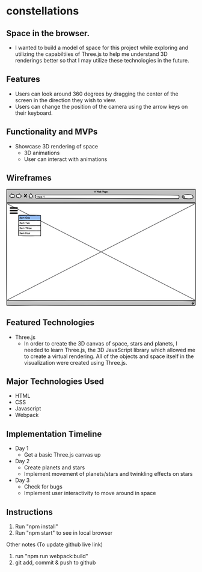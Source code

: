 # constellations
## Space in the browser.
* I wanted to build a model of space for this project while exploring and utilizing the capabiltiies of Three.js to help me understand 3D renderings better so that I may utilize these technologies in the future.

## Features
- Users can look around 360 degrees by dragging the center of the screen in the direction they wish to view.
- Users can change the position of the camera using the arrow keys on their keyboard.

## Functionality and MVPs
- Showcase 3D rendering of space
  - 3D animations
  - User can interact with animations

## Wireframes
![wireframe](./src/images/readme/wireframe.png)

## Featured Technologies
- Three.js
  - In order to create the 3D canvas of space, stars and planets, I needed to learn Three.js, the 3D JavaScript library which allowed me to create a virtual rendering. All of the objects and space itself in the visualization were created using Three.js.

## Major Technologies Used
* HTML
* CSS
* Javascript
* Webpack

## Implementation Timeline 
* Day 1
  * Get a basic Three.js canvas up
* Day 2
  * Create planets and stars
  * Implement movement of planets/stars and twinkling effects on stars
* Day 3
  * Check for bugs
  * Implement user interactivity to move around in space

## Instructions
1. Run "npm install"
2. Run "npm start" to see in local browser

Other notes
(To update github live link)
1. run "npm run webpack:build"
2. git add, commit & push to github
